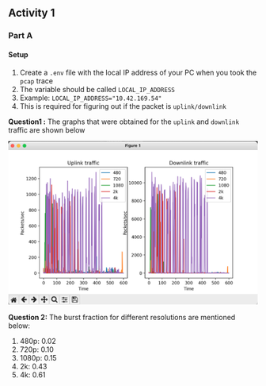 ## Activity 1

### Part A

#### Setup

1. Create a `.env` file with the local IP address of your PC when you took the `pcap` trace
2. The variable should be called `LOCAL_IP_ADDRESS`
3. Example: `LOCAL_IP_ADDRESS="10.42.169.54"`
4. This is required for figuring out if the packet is `uplink/downlink`

**Question1 :** The graphs that were obtained for the `uplink` and `downlink` traffic are shown below

![1707457769496](image/README/1707457769496.png)

**Question 2:** The burst fraction for different resolutions are mentioned below:

1. 480p: 0.02
2. 720p: 0.10
3. 1080p: 0.15
4. 2k: 0.43
5. 4k: 0.61
